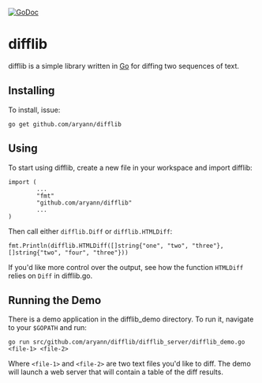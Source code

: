 [![GoDoc](https://godoc.org/github.com/aryann/difflib?status.svg)](http://godoc.org/github.com/aryann/difflib)

difflib
=======

difflib is a simple library written in [Go](http://golang.org/) for
diffing two sequences of text.


Installing
----------

To install, issue:

    go get github.com/aryann/difflib


Using
-----

To start using difflib, create a new file in your workspace and import
difflib:

    import (
            ...
            "fmt"
            "github.com/aryann/difflib"
            ...
    )

Then call either `difflib.Diff` or `difflib.HTMLDiff`:

    fmt.Println(difflib.HTMLDiff([]string{"one", "two", "three"}, []string{"two", "four", "three"}))

If you'd like more control over the output, see how the function
`HTMLDiff` relies on `Diff` in difflib.go.


Running the Demo
----------------

There is a demo application in the difflib_demo directory. To run it,
navigate to your `$GOPATH` and run:

    go run src/github.com/aryann/difflib/difflib_server/difflib_demo.go <file-1> <file-2>

Where `<file-1>` and `<file-2>` are two text files you'd like to
diff. The demo will launch a web server that will contain a table of
the diff results.
